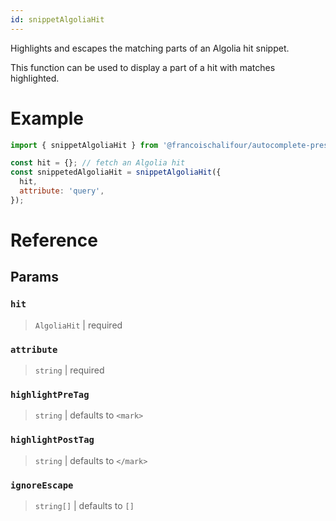 ```yaml
---
id: snippetAlgoliaHit
---
```


Highlights and escapes the matching parts of an Algolia hit snippet.

This function can be used to display a part of a hit with matches highlighted.

# Example

```js
import { snippetAlgoliaHit } from '@francoischalifour/autocomplete-preset-algolia';

const hit = {}; // fetch an Algolia hit
const snippetedAlgoliaHit = snippetAlgoliaHit({
  hit,
  attribute: 'query',
});
```

# Reference

## Params

### `hit`

> `AlgoliaHit` | required

### `attribute`

> `string` | required

### `highlightPreTag`

> `string` | defaults to `<mark>`

### `highlightPostTag`

> `string` | defaults to `</mark>`

### `ignoreEscape`

> `string[]` | defaults to `[]`
